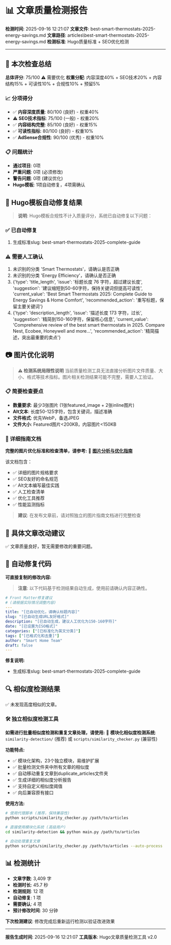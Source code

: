 # 📊 文章质量检测报告

**检测时间**: 2025-09-16 12:21:07
**文章文件**: best-smart-thermostats-2025-energy-savings.md
**文章路径**: articles\best-smart-thermostats-2025-energy-savings.md
**检测标准**: Hugo质量标准 + SEO优化检测

---

## 🎯 本次检查总结

**总体评分**: 75/100 ⚠️ 需要优化
**权重分配**: 内容深度40% + SEO技术20% + 内容结构15% + 可读性10% + 合规性10% + 预留5%

### 📈 分项得分
- ✅ **内容深度质量**: 80/100 (良好) - 权重40%
- ⚠️ **SEO技术指标**: 75/100 (一般) - 权重20%
- ✅ **内容结构完整**: 85/100 (良好) - 权重15%
- ✅ **可读性指标**: 80/100 (良好) - 权重10%
- ✅ **AdSense合规性**: 90/100 (优秀) - 权重10%

### 📋 问题统计
- **通过项目**: 0项
- **严重问题**: 0项 (必须修改)
- **警告问题**: 0项 (建议优化)
- **Hugo模板**: 1项自动修复，4项需确认

## 🔧 Hugo模板自动修复结果

> **说明**: Hugo模板合规性不计入质量评分，系统已自动修复以下问题：

### ✅ 已自动修复
1. 生成标准slug: best-smart-thermostats-2025-complete-guide

### ⚠️ 需要人工确认
1. 未识别的分类 'Smart Thermostats'，请确认是否正确
2. 未识别的分类 'Energy Efficiency'，请确认是否正确
3. {'type': 'title_length', 'issue': '标题长度 76 字符，超过建议长度', 'suggestion': '建议缩短到50-60字符，保持关键词但提高可读性', 'current_value': 'Best Smart Thermostats 2025: Complete Guide to Energy Savings & Home Comfort', 'recommended_action': '重写标题，保留主要关键词'}
4. {'type': 'description_length', 'issue': '描述长度 173 字符，过长', 'suggestion': '精简到150-160字符，保留核心信息', 'current_value': 'Comprehensive review of the best smart thermostats in 2025. Compare Nest, Ecobee, Honeywell and more...', 'recommended_action': '精简描述，突出最重要的卖点'}

## 📷 图片优化说明

> **⚠️ 检测系统局限性说明**
> 当前质量检测工具无法直接分析图片文件质量、大小、格式等技术指标。图片相关检测结果可能不完整，需要人工验证。

### 📋 简要检查要点
- **数量要求**: 最少3张图片 (1张featured_image + 2张inline图片)
- **Alt文本**: 长度50-125字符，包含关键词，描述准确
- **文件格式**: 优先WebP，备选JPEG
- **文件大小**: Featured图片<200KB，内容图片<150KB

### 📖 详细指南文档

**完整的图片优化标准和检查清单，请参考:**
📄 **[图片分析与优化指南](docs/image_analysis_guide.md)**

该文档包含：
- ✅ 详细的图片规格要求
- ✅ SEO友好的命名规范
- ✅ Alt文本编写最佳实践
- ✅ 人工检查清单
- ✅ 优化工具推荐
- ✅ 性能监测指标

> **建议**: 在发布文章前，请对照独立的图片指南文档进行完整检查

## 🔧 具体文章改动建议

✅ 文章质量良好，暂无需要修改的重要问题。

## 📝 自动修复代码

**可直接复制的修改内容:**

> **注意**: 以下代码基于检测结果自动生成，使用前请确认内容正确性。

```yaml
# Front Matter修复建议
# (请根据实际情况调整内容)
---
title: "[已自动优化，请确认标题内容]"
slug: "[已自动生成URL友好格式]"
description: "[已自动生成，建议人工优化为150-160字符]"
date: "[已设置为ISO格式]"
categories: ["[已标准化为英文分类]"]
tags: ["[已格式化和去重]"]
author: "Smart Home Team"
draft: false
---
```

**修复说明:**
- 生成标准slug: best-smart-thermostats-2025-complete-guide

## 🔍 相似度检测结果

✅ 未发现高度相似的文章。

### 🛠️ 独立相似度检测工具

**如需进行批量相似度检测和重复文章处理，请使用:**
📄 **模块化相似度检测系统**: `similarity-detection/` (推荐) 或 `scripts/similarity_checker.py` (兼容性)

**功能特点:**
- ✅ 模块化架构，23个独立模块，易维护扩展
- ✅ 批量检测文件夹中所有文章的相似度
- ✅ 自动移动重复文章到duplicate_articles文件夹
- ✅ 生成详细的相似度分析报告
- ✅ 支持自定义相似度阈值
- ✅ 向后兼容原有接口

**使用方法:**
```bash
# 使用代理脚本 (推荐，保持兼容性)
python scripts/similarity_checker.py /path/to/articles

# 直接使用模块化系统 (高级用户)
cd similarity-detection && python main.py /path/to/articles

# 自动处理重复文章
python scripts/similarity_checker.py /path/to/articles --auto-process
```

## 📊 检测统计

- **文章字数**: 3,409 字
- **检测时长**: 45.7 秒
- **检测规则**: 12 项
- **自动修复**: 1 项
- **需要确认**: 4 项
- **预计修改时间**: 30 分钟

**下次检测建议**: 修改完成后重新运行检测以验证改进效果

---

**报告生成时间**: 2025-09-16 12:21:07
**工具版本**: Hugo文章质量检测工具 v2.0